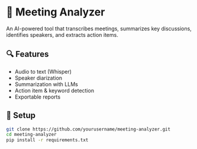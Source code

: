 # 🧠 Meeting Analyzer

An AI-powered tool that transcribes meetings, summarizes key discussions, identifies speakers, and extracts action items.

## 🔍 Features

- Audio to text (Whisper)
- Speaker diarization
- Summarization with LLMs
- Action item & keyword detection
- Exportable reports

## 🚀 Setup

```bash
git clone https://github.com/yourusername/meeting-analyzer.git
cd meeting-analyzer
pip install -r requirements.txt
